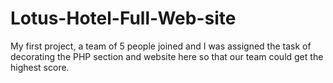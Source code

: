 # Lotus-Hotel-Full-Web-site
 My first project, a team of 5 people joined and I was assigned the task of decorating the PHP section and website here so that our team could get the highest score.
